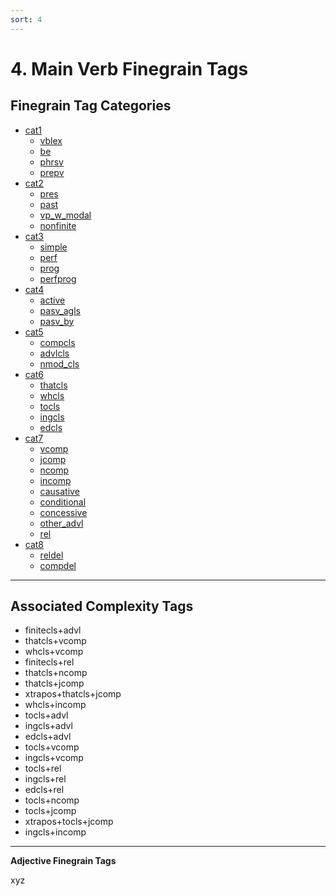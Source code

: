 ```yaml
---
sort: 4
---
```


# 4. Main Verb Finegrain Tags

## Finegrain Tag Categories

- [cat1](4_cat1)
	- [vblex](4_cat1.html#4-1-1-vblex--(xyz))
	- [be](4_cat1.html#4-1-2-be--(xyz))
	- [phrsv](4_cat1.html#4-1-3-phrsv--(xyz))
	- [prepv](4_cat1.html#4-1-4-prepv--(xyz))
- [cat2](4_cat2) 
	- [pres](4_cat2.html#4-2-1-pres--(xyz))
	- [past](4_cat2.html#4-2-2-past--(xyz))
	- [vp_w_modal](4_cat2.html#4-2-3-vp_w_modal--(xyz))
	- [nonfinite](4_cat2.html#4-2-4-nonfinite--(xyz))
- [cat3](4_cat3)
	- [simple](4_cat3.html#4-3-1-simple--(xyz))
	- [perf](4_cat3.html#4-3-2-perf--(xyz))
	- [prog](4_cat3.html#4-3-3-prog--(xyz))
	- [perfprog](4_cat3.html#4-3-4-perfprog--(xyz))
- [cat4](4_cat4)
	- [active](4_cat4.html#4-4-1-active--(xyz))
	- [pasv_agls](4_cat4.html#4-4-2-pasv_agls--(xyz))
	- [pasv_by](4_cat4.html#4-4-3-pasv_by--(xyz))
- [cat5](4_cat5)
	- [compcls](4_cat5.html#4-5-1-compcls--(xyz))
	- [advlcls](4_cat5.html#4-5-2-advlcls--(xyz))
	- [nmod_cls](4_cat5.html#4-5-3-nmod_cls--(xyz))
- [cat6](4_cat6)
	- [thatcls](4_cat6.html#4-6-1-thatcls--(xyz))
	- [whcls](4_cat6.html#4-6-2-whcls--(xyz))
	- [tocls](4_cat6.html#4-6-3-tocls--(xyz))
	- [ingcls](4_cat6.html#4-6-4-ingcls--(xyz))
	- [edcls](4_cat6.html#4-6-5-edcls--(xyz))
- [cat7](4_cat7)
	- [vcomp](4_cat7.html#4-7-1-vcomp--(xyz))
	- [jcomp](4_cat7.html#4-7-2-jcomp--(xyz))
	- [ncomp](4_cat7.html#4-7-3-ncomp--(xyz))
	- [incomp](4_cat7.html#4-7-4-incomp--(xyz))
	- [causative](4_cat7.html#4-7-5-causative--(xyz))
	- [conditional](4_cat7.html#4-7-6-conditional--(xyz))
	- [concessive](4_cat7.html#4-7-7-concessive--(xyz))
	- [other_advl](4_cat7.html#4-7-8-other_advl--(xyz))
	- [rel](4_cat7.html#4-7-9-rel--(xyz))
- [cat8](4_cat8)
	- [reldel](4_cat8.html#4-8-1-reldel--(xyz))
	- [compdel](4_cat8.html#4-8-2-compdel--(xyz))


---
## Associated Complexity Tags

- finitecls+advl
- thatcls+vcomp
- whcls+vcomp
- finitecls+rel
- thatcls+ncomp
- thatcls+jcomp
- xtrapos+thatcls+jcomp
- whcls+incomp
- tocls+advl
- ingcls+advl
- edcls+advl
- tocls+vcomp
- ingcls+vcomp
- tocls+rel
- ingcls+rel
- edcls+rel
- tocls+ncomp
- tocls+jcomp
- xtrapos+tocls+jcomp
- ingcls+incomp

---

**Adjective Finegrain Tags**

xyz